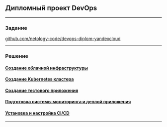 ## Дипломный проект DevOps

---

### Задание

[github.com/netology-code/devops-diplom-yandexcloud](https://github.com/netology-code/devops-diplom-yandexcloud)

---

### Решение

#### [Создание облачной инфраструктуры](./terraform)

#### [Создание Kubernetes кластера](./kubespray)

#### [Создание тестового приложения](./app)

#### [Подготовка системы мониторинга и деплой приложения](./monitoring)

#### [Установка и настройка CI/CD](./ci-cd)

---